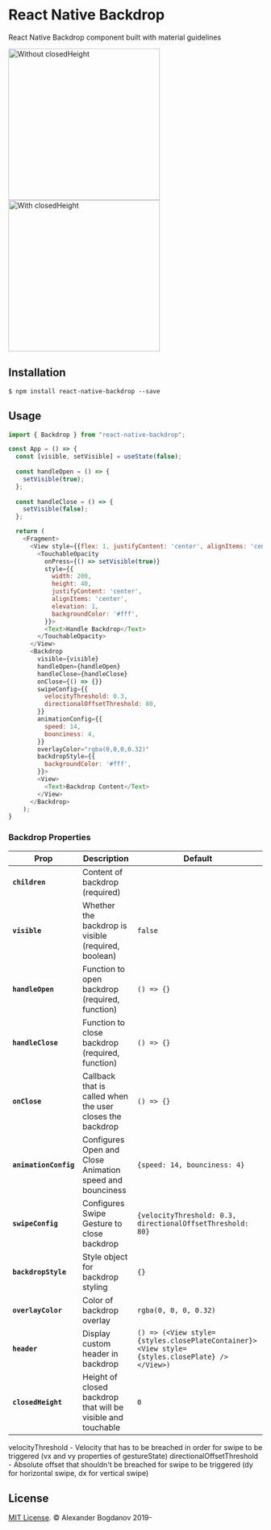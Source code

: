 # React Native Backdrop

React Native Backdrop component built with material guidelines

<img src="https://user-images.githubusercontent.com/11463030/64115482-726d4e80-cd98-11e9-8f7d-f2d1f64f6daf.gif" width="300" alt="Without closedHeight">
<img src="https://user-images.githubusercontent.com/11463030/64115483-74cfa880-cd98-11e9-9413-525568983873.gif" width="300" alt="With closedHeight">

## Installation

`$ npm install react-native-backdrop --save`

## Usage

```js
import { Backdrop } from "react-native-backdrop";

const App = () => {
  const [visible, setVisible] = useState(false);
  
  const handleOpen = () => {
    setVisible(true);
  };
  
  const handleClose = () => {
    setVisible(false);
  };

  return (
    <Fragment>
      <View style={{flex: 1, justifyContent: 'center', alignItems: 'center'}}>
        <TouchableOpacity
          onPress={() => setVisible(true)}
          style={{
            width: 200,
            height: 40,
            justifyContent: 'center',
            alignItems: 'center',
            elevation: 1,
            backgroundColor: '#fff',
          }}>
          <Text>Handle Backdrop</Text>
        </TouchableOpacity>
      </View>
      <Backdrop
        visible={visible}
        handleOpen={handleOpen}
        handleClose={handleClose}
        onClose={() => {}}
        swipeConfig={{
          velocityThreshold: 0.3,
          directionalOffsetThreshold: 80,
        }}
        animationConfig={{
          speed: 14,
          bounciness: 4,
        }}
        overlayColor="rgba(0,0,0,0.32)"
        backdropStyle={{
          backgroundColor: '#fff',
        }}>
        <View>
          <Text>Backdrop Content</Text>
        </View>
      </Backdrop>
    );
}


```

### Backdrop Properties

| Prop                  | Description                                                  | Default                                                                                      |
| --------------------- | ------------------------------------------------------------ | -------------------------------------------------------------------------------------------- |
| **`children`**        | Content of backdrop (required)                               |                                                                                              |
| **`visible`**         | Whether the backdrop is visible (required, boolean)          | `false`     
| **`handleOpen`**     | Function to open backdrop (required, function)              | `() => {}`       |
| **`handleClose`**     | Function to close backdrop (required, function)              | `() => {}`                                                                                   |
| **`onClose`**         | Callback that is called when the user closes the backdrop    | `() => {}`                                                                                   |
| **`animationConfig`** | Configures Open and Close Animation speed and bounciness     | `{speed: 14, bounciness: 4}`                                                                 |
| **`swipeConfig`**     | Configures Swipe Gesture to close backdrop                   | `{velocityThreshold: 0.3, directionalOffsetThreshold: 80}`                                   |
| **`backdropStyle`**   | Style object for backdrop styling                            | `{}`                                                                                         |
| **`overlayColor`**    | Color of backdrop overlay                                    | `rgba(0, 0, 0, 0.32)`                                                                        |
| **`header`**          | Display custom header in backdrop                            | `() => (<View style={styles.closePlateContainer}><View style={styles.closePlate} /></View>)` |
| **`closedHeight`**    | Height of closed backdrop that will be visible and touchable | `0`                                                                                          |

velocityThreshold - Velocity that has to be breached in order for swipe to be triggered (vx and vy properties of gestureState)
directionalOffsetThreshold - Absolute offset that shouldn't be breached for swipe to be triggered (dy for horizontal swipe, dx for vertical swipe)

## License

[MIT License](http://opensource.org/licenses/mit-license.html). © Alexander Bogdanov 2019-
